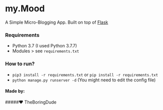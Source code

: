 # my.Mood
A Simple Micro-Blogging App. Built on top of [Flask](http://flask.pocoo.org/ "Flask")

### Requirements
* Python 3.7 (I used Python 3.7.7)
* Modules > see `requirements.txt`

### How to run?
* `pip3 install -r requirements.txt` or `pip install -r requirements.txt`
* `python manage.py runserver -d` (You might need to edit the config file)

#### Made by:
#####:heart: TheBoringDude